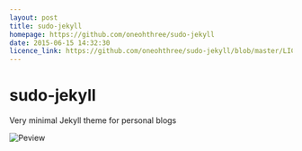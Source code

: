 ```yaml
---
layout: post
title: sudo-jekyll
homepage: https://github.com/oneohthree/sudo-jekyll
date: 2015-06-15 14:32:30
licence_link: https://github.com/oneohthree/sudo-jekyll/blob/master/LICENSE
---
```

# sudo-jekyll

Very minimal Jekyll theme for personal blogs

![Peview](preview.png "Preview")
